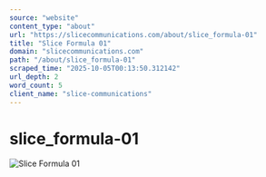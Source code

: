 ```yaml
---
source: "website"
content_type: "about"
url: "https://slicecommunications.com/about/slice_formula-01"
title: "Slice Formula 01"
domain: "slicecommunications.com"
path: "/about/slice_formula-01"
scraped_time: "2025-10-05T00:13:50.312142"
url_depth: 2
word_count: 5
client_name: "slice-communications"
---
```


# slice_formula-01

![Slice Formula 01](https://slicecommunications.com/wp-content/uploads/2018/10/slice_formula-01-300x82.png)